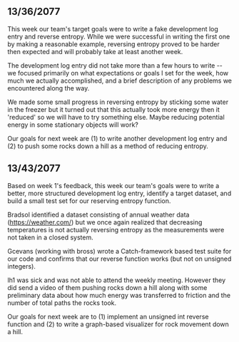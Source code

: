 ## 13/36/2077

This week our team's target goals were to write a fake development log entry and reverse entropy. While we were successful in writing the first one by making a reasonable example, reversing entropy proved to be harder then expected and will probably take at least another week. 

The development log entry did not take more than a few hours to write -- we focused primarily on what expectations or goals I set for the week, how much we actually accomplished, and a brief description of any problems we encountered along the way. 

We made some small progress in reversing entropy by sticking some water in the freezer but it turned out that this actually took more energy then it 'reduced' so we will have to try something else. Maybe reducing potential energy in some stationary objects will work?

Our goals for next week are (1) to write another development log entry and (2) to push some rocks down a hill as a method of reducing entropy. 

## 13/43/2077

Based on week 1's feedback, this week our team's goals were to write a better, more structured development log entry, identify a target dataset, and build a small test set for our reserving entropy function.

Bradsol identified a dataset consisting of annual weather data (https://weather.com/) but we once again realized that decreasing temperatures is not actually reversing entropy as the measurements were not taken in a closed system.

Gcevans (working with bross) wrote a Catch-framework based test suite for our code and confirms that our reverse function works (but not on unsigned integers). 

lh1 was sick and was not able to attend the weekly meeting. However they did send a video of them pushing rocks down a hill along with some preliminary data about how much energy was transferred to friction and the number of total paths the rocks took. 

Our goals for next week are to (1) implement an unsigned int reverse function and (2) to write a graph-based visualizer for rock movement down a hill. 